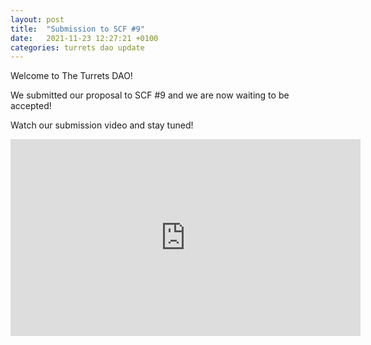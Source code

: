 ```yaml
---
layout: post
title:  "Submission to SCF #9"
date:   2021-11-23 12:27:21 +0100
categories: turrets dao update
---
```



<p>Welcome to The Turrets DAO!</p>

<p>We submitted our proposal to SCF #9 and we are now waiting to be accepted!</p>

<p>Watch our submission video and stay tuned!</p>

<iframe width="560" height="315" src="https://www.youtube.com/embed/aUDASNlBYUY" title="YouTube video player" frameborder="0" allow="accelerometer; autoplay; clipboard-write; encrypted-media; gyroscope; picture-in-picture" allowfullscreen></iframe>